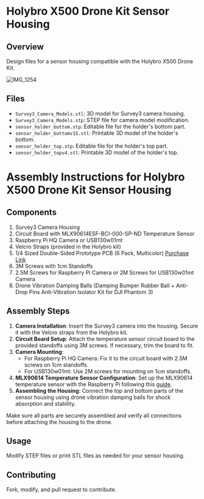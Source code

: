 # Holybro X500 Drone Kit Sensor Housing

## Overview
Design files for a sensor housing compatible with the Holybro X500 Drone Kit.

![IMG_1254](https://github.com/SHARK-Alert-System/sensor-payload-housing/assets/20687631/7ad8ca89-4d9a-459f-abe0-674c19cf3acb)


## Files
- `Survey3_Camera_Models.stl`: 3D model for Survey3 camera housing.
- `Survey3_Camera_Models.stp`: STEP file for camera model modification.
- `sensor_holder_bottom.stp`: Editable file for the holder's bottom part.
- `sensor_holder_bottomv15.stl`: Printable 3D model of the holder's bottom.
- `sensor_holder_top.stp`: Editable file for the holder's top part.
- `sensor_holder_topv4.stl`: Printable 3D model of the holder's top.

# Assembly Instructions for Holybro X500 Drone Kit Sensor Housing

## Components
1. Survey3 Camera Housing
2. Circuit Board with MLX90614ESF-BCI-000-SP-ND Temperature Sensor
3. Raspberry Pi HQ Camera or USB130w01mt
4. Velcro Straps (provided in the Holybro kit)
5. 1/4 Sized Double-Sided Prototype PCB (6 Pack, Multicolor) [Purchase Link](https://www.amazon.com/gp/product/B09ZPGJ58F/ref=ewc_pr_img_1?smid=A2E7YALNIES9BY&th=1)
6. 3M Screws with 1cm Standoffs
7. 2.5M Screws for Raspberry Pi Camera or 2M Screws for USB130w01mt Camera
8. Drone Vibration Damping Balls (Damping Bumper Rubber Ball + Anti-Drop Pins Anti-Vibration Isolator Kit for DJI Phantom 3)

## Assembly Steps
1. **Camera Installation**: Insert the Survey3 camera into the housing. Secure it with the Velcro straps from the Holybro kit.
2. **Circuit Board Setup**: Attach the temperature sensor circuit board to the provided standoffs using 3M screws. If necessary, trim the board to fit.
3. **Camera Mounting**:
   - For Raspberry Pi HQ Camera: Fix it to the circuit board with 2.5M screws on 1cm standoffs.
   - For USB130w01mt: Use 2M screws for mounting on 1cm standoffs.
4. **MLX90614 Temperature Sensor Configuration**: Set up the MLX90614 temperature sensor with the Raspberry Pi following this [guide](https://olegkutkov.me/2017/08/10/mlx90614-raspberry/).
5. **Assembling the Housing**: Connect the top and bottom parts of the sensor housing using drone vibration damping balls for shock absorption and stability.

Make sure all parts are securely assembled and verify all connections before attaching the housing to the drone.


## Usage
Modify STEP files or print STL files as needed for your sensor housing.

## Contributing
Fork, modify, and pull request to contribute.
